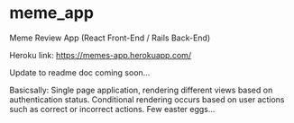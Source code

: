 # meme_app
Meme Review App (React Front-End / Rails Back-End)

Heroku link: https://memes-app.herokuapp.com/

Update to readme doc coming soon...

Basicsally:
Single page application, rendering different views based on authentication status. 
Conditional rendering occurs based on user actions such as correct or incorrect actions.
Few easter eggs...
